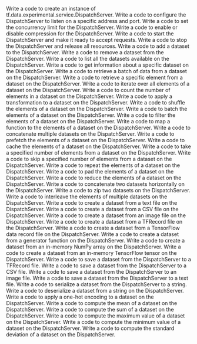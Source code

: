 Write a code to create an instance of tf.data.experimental.service.DispatchServer.
Write a code to configure the DispatchServer to listen on a specific address and port.
Write a code to set the concurrency limit for the DispatchServer.
Write a code to enable or disable compression for the DispatchServer.
Write a code to start the DispatchServer and make it ready to accept requests.
Write a code to stop the DispatchServer and release all resources.
Write a code to add a dataset to the DispatchServer.
Write a code to remove a dataset from the DispatchServer.
Write a code to list all the datasets available on the DispatchServer.
Write a code to get information about a specific dataset on the DispatchServer.
Write a code to retrieve a batch of data from a dataset on the DispatchServer.
Write a code to retrieve a specific element from a dataset on the DispatchServer.
Write a code to iterate over all elements of a dataset on the DispatchServer.
Write a code to count the number of elements in a dataset on the DispatchServer.
Write a code to apply a transformation to a dataset on the DispatchServer.
Write a code to shuffle the elements of a dataset on the DispatchServer.
Write a code to batch the elements of a dataset on the DispatchServer.
Write a code to filter the elements of a dataset on the DispatchServer.
Write a code to map a function to the elements of a dataset on the DispatchServer.
Write a code to concatenate multiple datasets on the DispatchServer.
Write a code to prefetch the elements of a dataset on the DispatchServer.
Write a code to cache the elements of a dataset on the DispatchServer.
Write a code to take a specified number of elements from a dataset on the DispatchServer.
Write a code to skip a specified number of elements from a dataset on the DispatchServer.
Write a code to repeat the elements of a dataset on the DispatchServer.
Write a code to pad the elements of a dataset on the DispatchServer.
Write a code to reduce the elements of a dataset on the DispatchServer.
Write a code to concatenate two datasets horizontally on the DispatchServer.
Write a code to zip two datasets on the DispatchServer.
Write a code to interleave the elements of multiple datasets on the DispatchServer.
Write a code to create a dataset from a text file on the DispatchServer.
Write a code to create a dataset from a CSV file on the DispatchServer.
Write a code to create a dataset from an image file on the DispatchServer.
Write a code to create a dataset from a TFRecord file on the DispatchServer.
Write a code to create a dataset from a TensorFlow data record file on the DispatchServer.
Write a code to create a dataset from a generator function on the DispatchServer.
Write a code to create a dataset from an in-memory NumPy array on the DispatchServer.
Write a code to create a dataset from an in-memory TensorFlow tensor on the DispatchServer.
Write a code to save a dataset from the DispatchServer to a TFRecord file.
Write a code to save a dataset from the DispatchServer to a CSV file.
Write a code to save a dataset from the DispatchServer to an image file.
Write a code to save a dataset from the DispatchServer to a text file.
Write a code to serialize a dataset from the DispatchServer to a string.
Write a code to deserialize a dataset from a string on the DispatchServer.
Write a code to apply a one-hot encoding to a dataset on the DispatchServer.
Write a code to compute the mean of a dataset on the DispatchServer.
Write a code to compute the sum of a dataset on the DispatchServer.
Write a code to compute the maximum value of a dataset on the DispatchServer.
Write a code to compute the minimum value of a dataset on the DispatchServer.
Write a code to compute the standard deviation of a dataset on the DispatchServer.